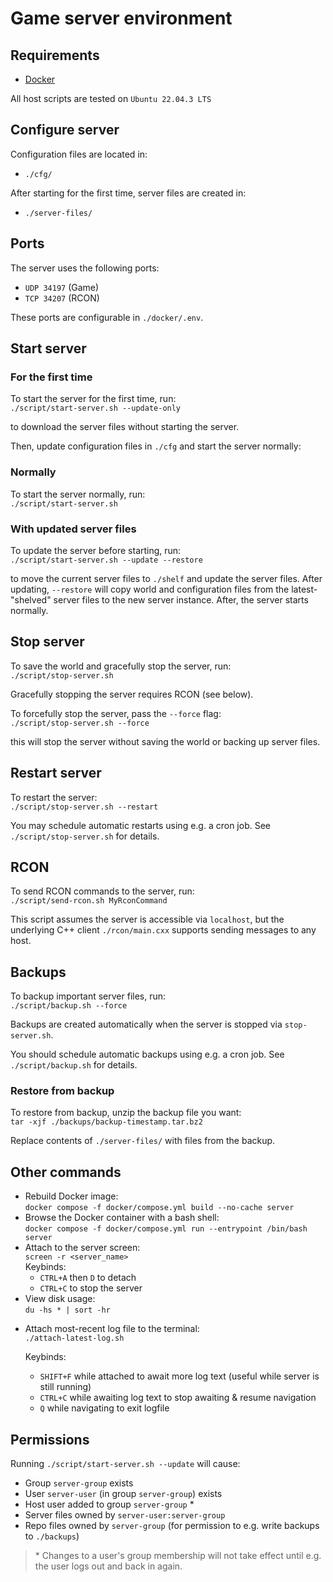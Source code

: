 # Game server environment

## Requirements

- [Docker](https://docs.docker.com/get-docker/)

All host scripts are tested on `Ubuntu 22.04.3 LTS`

## Configure server

Configuration files are located in:

- `./cfg/`

After starting for the first time, server files are created in:

- `./server-files/`

## Ports

The server uses the following ports:

- `UDP 34197` (Game)
- `TCP 34207` (RCON)

These ports are configurable in `./docker/.env`.

## Start server

### For the first time

To start the server for the first time, run:  
`./script/start-server.sh --update-only`

to download the server files without starting the server.

Then, update configuration files in `./cfg` and start the server normally:

### Normally

To start the server normally, run:  
`./script/start-server.sh`

### With updated server files

To update the server before starting, run:  
`./script/start-server.sh --update --restore`

to move the current server files to `./shelf` and update the server files.
After updating, `--restore` will copy world and configuration files from the
latest-"shelved" server files to the new server instance. After, the server
starts normally.

## Stop server

To save the world and gracefully stop the server, run:  
`./script/stop-server.sh`

Gracefully stopping the server requires RCON (see below).

To forcefully stop the server, pass the `--force` flag:  
`./script/stop-server.sh --force`

this will stop the server without saving the world or backing up server files.

## Restart server

To restart the server:  
`./script/stop-server.sh --restart`

You may schedule automatic restarts using e.g. a cron job.
See `./script/stop-server.sh` for details.

## RCON

To send RCON commands to the server, run:  
`./script/send-rcon.sh MyRconCommand`

This script assumes the server is accessible via `localhost`, but the
underlying C++ client `./rcon/main.cxx` supports sending messages to any host.

## Backups

To backup important server files, run:  
`./script/backup.sh --force`

Backups are created automatically when the server is stopped via `stop-server.sh`.

You should schedule automatic backups using e.g. a cron job. See `./script/backup.sh`
for details.

### Restore from backup

To restore from backup, unzip the backup file you want:  
`tar -xjf ./backups/backup-timestamp.tar.bz2`

Replace contents of `./server-files/` with files from the backup.

## Other commands

- Rebuild Docker image:  
  `docker compose -f docker/compose.yml build --no-cache server`
- Browse the Docker container with a bash shell:  
  `docker compose -f docker/compose.yml run --entrypoint /bin/bash server`
- Attach to the server screen:  
  `screen -r <server_name>`  
  Keybinds:
  - `CTRL+A` then `D` to detach
  - `CTRL+C` to stop the server
- View disk usage:  
  `du -hs * | sort -hr`

<!-- line break -->

- Attach most-recent log file to the terminal:  
  `./attach-latest-log.sh`

  Keybinds:
  - `SHIFT+F` while attached to await more log text (useful while server is
              still running)
  - `CTRL+C` while awaiting log text to stop awaiting & resume navigation
  - `Q` while navigating to exit logfile

## Permissions

Running `./script/start-server.sh --update` will cause:

- Group `server-group` exists
- User `server-user` (in group `server-group`) exists
- Host user added to group `server-group` *
- Server files owned by `server-user:server-group`
- Repo files owned by `server-group` (for permission to e.g. write backups to `./backups`)

> \* Changes to a user's group membership will not take effect until e.g. the
> user logs out and back in again.
